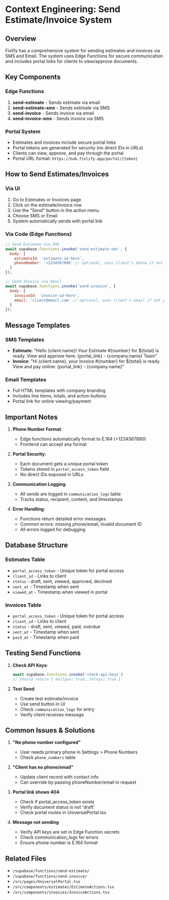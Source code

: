 # Context Engineering: Send Estimate/Invoice System

## Overview
Fixlify has a comprehensive system for sending estimates and invoices via SMS and Email. The system uses Edge Functions for secure communication and includes portal links for clients to view/approve documents.

## Key Components

### Edge Functions
1. **send-estimate** - Sends estimate via email
2. **send-estimate-sms** - Sends estimate via SMS  
3. **send-invoice** - Sends invoice via email
4. **send-invoice-sms** - Sends invoice via SMS

### Portal System
- Estimates and invoices include secure portal links
- Portal tokens are generated for security (no direct IDs in URLs)
- Clients can view, approve, and pay through the portal
- Portal URL format: `https://hub.fixlify.app/portal/{token}`

## How to Send Estimates/Invoices

### Via UI
1. Go to Estimates or Invoices page
2. Click on the estimate/invoice row
3. Use the "Send" button in the action menu
4. Choose SMS or Email
5. System automatically sends with portal link

### Via Code (Edge Functions)
```javascript
// Send Estimate via SMS
await supabase.functions.invoke('send-estimate-sms', {
  body: {
    estimateId: 'estimate-id-here',
    phoneNumber: '+1234567890' // optional, uses client's phone if not provided
  }
});

// Send Invoice via Email
await supabase.functions.invoke('send-invoice', {
  body: {
    invoiceId: 'invoice-id-here',
    email: 'client@email.com' // optional, uses client's email if not provided
  }
});
```

## Message Templates

### SMS Templates
- **Estimate**: "Hello {client.name}! Your Estimate #{number} for ${total} is ready. View and approve here: {portal_link} - {company.name} Team"
- **Invoice**: "Hi {client.name}, your Invoice #{number} for ${total} is ready. View and pay online: {portal_link} - {company.name}"

### Email Templates
- Full HTML templates with company branding
- Includes line items, totals, and action buttons
- Portal link for online viewing/payment

## Important Notes

1. **Phone Number Format**: 
   - Edge functions automatically format to E.164 (+1234567890)
   - Frontend can accept any format

2. **Portal Security**:
   - Each document gets a unique portal token
   - Tokens stored in `portal_access_token` field
   - No direct IDs exposed in URLs

3. **Communication Logging**:
   - All sends are logged in `communication_logs` table
   - Tracks status, recipient, content, and timestamps

4. **Error Handling**:
   - Functions return detailed error messages
   - Common errors: missing phone/email, invalid document ID
   - All errors logged for debugging

## Database Structure

### Estimates Table
- `portal_access_token` - Unique token for portal access
- `client_id` - Links to client
- `status` - draft, sent, viewed, approved, declined
- `sent_at` - Timestamp when sent
- `viewed_at` - Timestamp when viewed in portal

### Invoices Table  
- `portal_access_token` - Unique token for portal access
- `client_id` - Links to client
- `status` - draft, sent, viewed, paid, overdue
- `sent_at` - Timestamp when sent
- `paid_at` - Timestamp when paid

## Testing Send Functions

1. **Check API Keys**:
   ```javascript
   await supabase.functions.invoke('check-api-keys')
   // Should return { mailgun: true, telnyx: true }
   ```

2. **Test Send**:
   - Create test estimate/invoice
   - Use send button in UI
   - Check `communication_logs` for entry
   - Verify client receives message

## Common Issues & Solutions

1. **"No phone number configured"**
   - User needs primary phone in Settings > Phone Numbers
   - Check `phone_numbers` table

2. **"Client has no phone/email"**
   - Update client record with contact info
   - Can override by passing phoneNumber/email in request

3. **Portal link shows 404**
   - Check if portal_access_token exists
   - Verify document status is not 'draft'
   - Check portal routes in UniversalPortal.tsx

4. **Message not sending**
   - Verify API keys are set in Edge Function secrets
   - Check communication_logs for errors
   - Ensure phone number is E.164 format

## Related Files
- `/supabase/functions/send-estimate/`
- `/supabase/functions/send-invoice/`
- `/src/pages/UniversalPortal.tsx`
- `/src/components/estimates/EstimateActions.tsx`
- `/src/components/invoices/InvoiceActions.tsx`
